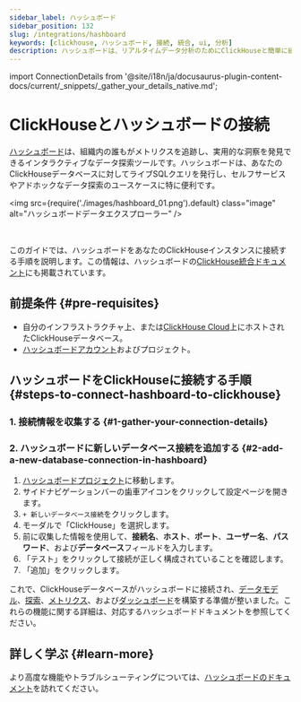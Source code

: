 ```yaml
---
sidebar_label: ハッシュボード
sidebar_position: 132
slug: /integrations/hashboard
keywords: [clickhouse, ハッシュボード, 接続, 統合, ui, 分析]
description: ハッシュボードは、リアルタイムデータ分析のためにClickHouseと簡単に統合できる堅牢な分析プラットフォームです。
---
```

import ConnectionDetails from '@site/i18n/ja/docusaurus-plugin-content-docs/current/_snippets/_gather_your_details_native.md';

# ClickHouseとハッシュボードの接続

[ハッシュボード](https://hashboard.com)は、組織内の誰もがメトリクスを追跡し、実用的な洞察を発見できるインタラクティブなデータ探索ツールです。ハッシュボードは、あなたのClickHouseデータベースに対してライブSQLクエリを発行し、セルフサービスやアドホックなデータ探索のユースケースに特に便利です。  

<img src={require('./images/hashboard_01.png').default} class="image" alt="ハッシュボードデータエクスプローラー" />  

<br/>

このガイドでは、ハッシュボードをあなたのClickHouseインスタンスに接続する手順を説明します。この情報は、ハッシュボードの[ClickHouse統合ドキュメント](https://docs.hashboard.com/docs/database-connections/clickhouse)にも掲載されています。

## 前提条件 {#pre-requisites}

- 自分のインフラストラクチャ上、または[ClickHouse Cloud](https://clickhouse.com/)上にホストされたClickHouseデータベース。
- [ハッシュボードアカウント](https://hashboard.com/getAccess)およびプロジェクト。

## ハッシュボードをClickHouseに接続する手順 {#steps-to-connect-hashboard-to-clickhouse}

### 1. 接続情報を収集する {#1-gather-your-connection-details}

<ConnectionDetails />

### 2. ハッシュボードに新しいデータベース接続を追加する {#2-add-a-new-database-connection-in-hashboard}

1. [ハッシュボードプロジェクト](https://hashboard.com/app)に移動します。
2. サイドナビゲーションバーの歯車アイコンをクリックして設定ページを開きます。
3. `+ 新しいデータベース接続`をクリックします。
4. モーダルで「ClickHouse」を選択します。
5. 前に収集した情報を使用して、**接続名**、**ホスト**、**ポート**、**ユーザー名**、**パスワード**、および**データベース**フィールドを入力します。
6. 「テスト」をクリックして接続が正しく構成されていることを確認します。
7. 「追加」をクリックします。

これで、ClickHouseデータベースがハッシュボードに接続され、[データモデル](https://docs.hashboard.com/docs/data-modeling/add-data-model)、[探索](https://docs.hashboard.com/docs/visualizing-data/explorations)、[メトリクス](https://docs.hashboard.com/docs/metrics)、および[ダッシュボード](https://docs.hashboard.com/docs/dashboards)を構築する準備が整いました。これらの機能に関する詳細は、対応するハッシュボードドキュメントを参照してください。

## 詳しく学ぶ {#learn-more}

より高度な機能やトラブルシューティングについては、[ハッシュボードのドキュメント](https://docs.hashboard.com/)を訪れてください。
